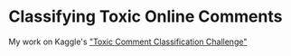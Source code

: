 # Classifying Toxic Online Comments

My work on Kaggle's ["Toxic Comment Classification Challenge"](https://www.kaggle.com/c/jigsaw-toxic-comment-classification-challenge)
